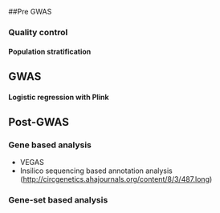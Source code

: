 

##Pre GWAS

### Quality control

#### Population stratification 


## GWAS

#### Logistic regression with Plink 

## Post-GWAS

### Gene based analysis 

 - VEGAS 
 - Insilico sequencing based annotation analysis (http://circgenetics.ahajournals.org/content/8/3/487.long)

### Gene-set based analysis

### 
